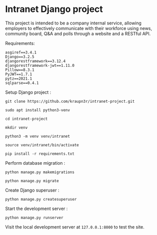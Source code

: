 # Intranet Django project
This project is intended to be a company internal service, allowing employers to effectively communicate with their workforce using news, community board, Q&A and polls through a website and a RESTful API.

Requirements:

```
asgiref==3.4.1
Django==3.2.5
djangorestframework==3.12.4
djangorestframework-jwt==1.11.0
Pillow==8.3.1
PyJWT==1.7.1
pytz==2021.1
sqlparse==0.4.1
```

Setup Django project :

```
git clone https://github.com/kraupn3r/intranet-project.git

sudo apt install python3-venv

cd intranet-project

mkdir venv

python3 -m venv venv/intranet

source venv/intranet/bin/activate

pip install -r requirements.txt

```
Perform database migration :

```
python manage.py makemigrations

python manage.py migrate
```
Create Django superuser :

```
python manage.py createsuperuser
```

Start the development server :

```
python manage.py runserver
```

Visit the local development server at `127.0.0.1:8000` to test the site.
